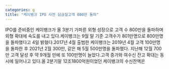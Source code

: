 ```yaml
---
categories: g
title: "케이뱅크 IPO 사전 담금질고객 800만 돌파"
---
```

 IPO를 준비중인 케이뱅크가 올 3분기 가파른 외형 성장으로 고객 수 800만을 돌파하며 외형 확대에 속도를 내고 있다.케이뱅크는 9월 말 기준 고객수가 801만명으로 800만명을 돌파했다고 4일 밝혔다.2017년 4월 출범한 케이뱅크는 2019년 4월 고객 100만명을 돌파한 후 2021년 2월 300만, 같은 해 5월 500만명을 돌파했다. 지난해 12월 700만 고객 달성 후 약 9개월 만에 또 100만명이 늘었다.고객 증가와 여수신 잔고 확대는 동시에 일어나고 있다.올 2분기말 12조1800억원이었던 케이뱅크의 수신잔액은 